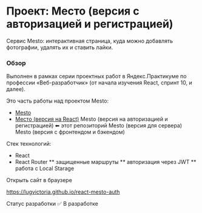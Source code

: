# Проект: Место (версия с авторизацией и регистрацией)

Сервис Mesto: интерактивная страница, куда можно добавлять фотографии, удалять их и ставить лайки.

### Обзор
Выполнен в рамках серии проектных работ в Яндекс.Практикуме по профессии «Веб-разработчик» (от начала изучения React, спринт 10, и далее).

Это часть работы над проектом Mesto:

* [Mesto](https://lugvictoria.github.io/mesto)
* [Место (версия на React)](https://lugvictoria.github.io/mesto-react)
Mesto (версия на авторизацией и регистрацией) ⬅ этот репозиторий
Mesto (версия для сервера)
Mesto (версия с фронтендом и бэкендом)

Стек технологий:
- React
- React Router
** защищенные маршруты
** авторизация через JWT
** работа с Local Starage

Открыть сайт в браузере

https://lugvictoria.github.io/react-mesto-auth

Статус разработки
✅ В разработке
